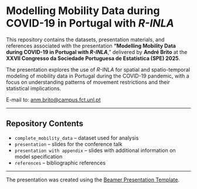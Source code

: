 # Modelling Mobility Data during COVID-19 in Portugal with *R-INLA*

This repository contains the datasets, presentation materials, and references associated with the presentation **“Modelling Mobility Data during COVID-19 in Portugal with *R-INLA***,” delivered by **André Brito** at the **XXVII Congresso da Sociedade Portuguesa de Estatística (SPE) 2025**.

The presentation explores the use of *R-INLA* for spatial and spatio-temporal modeling of mobility data in Portugal during the COVID-19 pandemic, with a focus on understanding patterns of movement restrictions and their statistical implications.

E-mail to: anm.brito@campus.fct.unl.pt

---

## Repository Contents

- `complete_mobility_data` – dataset used for analysis  
- `presentation` – slides for the conference talk
- `presentation with appendix` – slides with additional information on model specification
- `references` – bibliographic references  

---

The presentation was created using the [Beamer Presentation Template](https://github.com/klb2/beamer-presentation-template).

